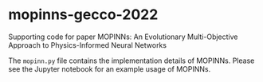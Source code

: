 # mopinns-gecco-2022
Supporting code for paper MOPINNs: An Evolutionary Multi-Objective Approach to Physics-Informed Neural Networks

The `mopinn.py` file contains the implementation details of MOPINNs. Please see the Jupyter notebook for an example usage of MOPINNs.
